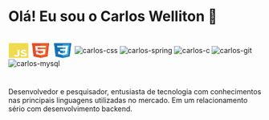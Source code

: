 # Olá! Eu sou o Carlos Welliton 👋




<div style="display: inline_block"><br>
  <img align="center" alt="carlos-js" height="30" width="40" src="https://raw.githubusercontent.com/devicons/devicon/master/icons/javascript/javascript-plain.svg">
  <img align="center" alt="carlos-html" height="30" width="40" src="https://raw.githubusercontent.com/devicons/devicon/master/icons/html5/html5-original.svg">
  <img align="center" alt="carlos-css" height="30" width="40" src="https://raw.githubusercontent.com/devicons/devicon/master/icons/css3/css3-original.svg">
  <img align="center" alt="carlos-css" height="30" width="40" src="https://cdn.jsdelivr.net/gh/devicons/devicon@latest/icons/java/java-original-wordmark.svg">
  <img align="center" alt="carlos-spring" height="30"width="40" src="https://cdn.jsdelivr.net/gh/devicons/devicon@latest/icons/spring/spring-original.svg"/>
  <img align="center" alt="carlos-c" height="30"width="40" src="https://cdn.jsdelivr.net/gh/devicons/devicon/icons/c/c-original.svg"/>
  <img align="center" alt="carlos-git" height="30"width="40" src="https://cdn.jsdelivr.net/gh/devicons/devicon/icons/git/git-original.svg"/>  
  <img align="center" alt="carlos-mysql" height="30"width="40" src="https://cdn.jsdelivr.net/gh/devicons/devicon@latest/icons/mysql/mysql-original-wordmark.svg"/>
</div>


#

Desenvolvedor e pesquisador, entusiasta de tecnologia com conhecimentos nas principais linguagens utilizadas no mercado. Em um relacionamento sério com desenvolvimento backend.
